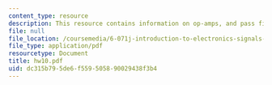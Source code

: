```yaml
---
content_type: resource
description: This resource contains information on op-amps, and pass filters.
file: null
file_location: /coursemedia/6-071j-introduction-to-electronics-signals-and-measurement-spring-2006/dc315b795de6f559505890029438f3b4_hw10.pdf
file_type: application/pdf
resourcetype: Document
title: hw10.pdf
uid: dc315b79-5de6-f559-5058-90029438f3b4
---
```

